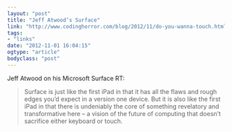 ```yaml
---
layout: "post"
title: "Jeff Atwood’s Surface"
link: "http://www.codinghorror.com/blog/2012/11/do-you-wanna-touch.html"
tags: 
- "links"
date: "2012-11-01 16:04:15"
ogtype: "article"
bodyclass: "post"
---
```


Jeff Atwood on his Microsoft Surface RT:

> Surface is just like the first iPad in that it has all the flaws and rough edges you’d expect in a version one device. But it is also like the first iPad in that there is undeniably the core of something revelatory and transformative here – a vision of the future of computing that doesn’t sacrifice either keyboard or touch.